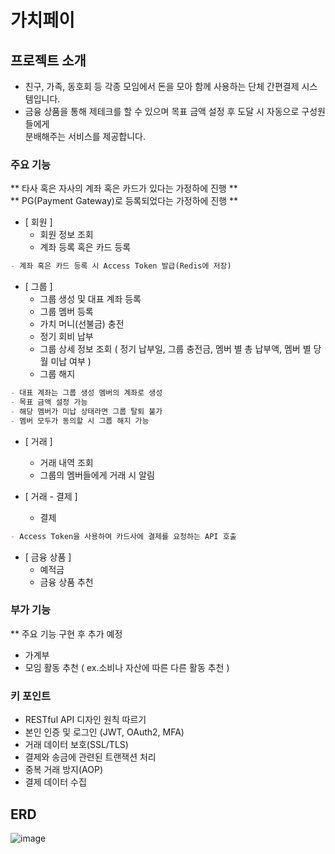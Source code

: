 # 가치페이

## 프로젝트 소개
- 친구, 가족, 동호회 등 각종 모임에서 돈을 모아 함께 사용하는 단체 간편결제 시스템입니다.
- 금융 상품을 통해 제테크를 할 수 있으며 목표 금액 설정 후 도달 시 자동으로 구성원들에게<br>
분배해주는 서비스를 제공합니다.

### 주요 기능

** 타사 혹은 자사의 계좌 혹은 카드가 있다는 가정하에 진행 **<br>
** PG(Payment Gateway)로 등록되었다는 가정하에 진행 **<br>
- [ 회원 ] 
  - 회원 정보 조회
  - 계좌 등록 혹은 카드 등록
```markdown
- 계좌 혹은 카드 등록 시 Access Token 발급(Redis에 저장)
```

- [ 그룹 ]
  - 그룹 생성 및 대표 계좌 등록
  - 그룹 멤버 등록
  - 가치 머니(선불금) 충전
  - 정기 회비 납부
  - 그룹 상세 정보 조회 ( 정기 납부일, 그룹 충전금, 멤버 별 총 납부액, 멤버 별 당월 미납 여부 )
  - 그룹 해지

```markdown
- 대표 계좌는 그룹 생성 멤버의 계좌로 생성
- 목표 금액 설정 가능
- 해당 멤버가 미납 상태라면 그룹 탈퇴 불가
- 멤버 모두가 동의할 시 그룹 해지 가능
```

- [ 거래 ]
  - 거래 내역 조회
  - 그룹의 멤버들에게 거래 시 알림

- [ 거래 - 결제 ]
  - 결제
```markdown
- Access Token을 사용하여 카드사에 결제를 요청하는 API 호출
```

- [ 금융 상품 ]
  - 예적금
  - 금융 상품 추천

### 부가 기능 
** 주요 기능 구현 후 추가 예정 

- 가계부
- 모임 활동 추천 ( ex.소비나 자산에 따른 다른 활동 추천 )

### 키 포인트 
- RESTful API 디자인 원칙 따르기
- 본인 인증 및 로그인 (JWT, OAuth2, MFA)
- 거래 데이터 보호(SSL/TLS)
- 결제와 송금에 관련된 트랜잭션 처리
- 중복 거래 방지(AOP)
- 결제 데이터 수집

## ERD
![image](https://private-user-images.githubusercontent.com/167763898/341130388-200aab29-5d8e-4153-971b-e7eda347dea5.png?jwt=eyJhbGciOiJIUzI1NiIsInR5cCI6IkpXVCJ9.eyJpc3MiOiJnaXRodWIuY29tIiwiYXVkIjoicmF3LmdpdGh1YnVzZXJjb250ZW50LmNvbSIsImtleSI6ImtleTUiLCJleHAiOjE3MTg4NjE2NjksIm5iZiI6MTcxODg2MTM2OSwicGF0aCI6Ii8xNjc3NjM4OTgvMzQxMTMwMzg4LTIwMGFhYjI5LTVkOGUtNDE1My05NzFiLWU3ZWRhMzQ3ZGVhNS5wbmc_WC1BbXotQWxnb3JpdGhtPUFXUzQtSE1BQy1TSEEyNTYmWC1BbXotQ3JlZGVudGlhbD1BS0lBVkNPRFlMU0E1M1BRSzRaQSUyRjIwMjQwNjIwJTJGdXMtZWFzdC0xJTJGczMlMkZhd3M0X3JlcXVlc3QmWC1BbXotRGF0ZT0yMDI0MDYyMFQwNTI5MjlaJlgtQW16LUV4cGlyZXM9MzAwJlgtQW16LVNpZ25hdHVyZT0zYzUxOWNmNzQwMjU4MTRkNjgyYzk5ZjI0ZDAxMzFkMTNhNjFlZTU2N2YzMDkyNmUzOWEyZDYyZGQ5ZDgyNzM2JlgtQW16LVNpZ25lZEhlYWRlcnM9aG9zdCZhY3Rvcl9pZD0wJmtleV9pZD0wJnJlcG9faWQ9MCJ9.fWFQsgmVGB1L266NKXahjwaGjCYRLmTz9Kbw4-GAIYw)